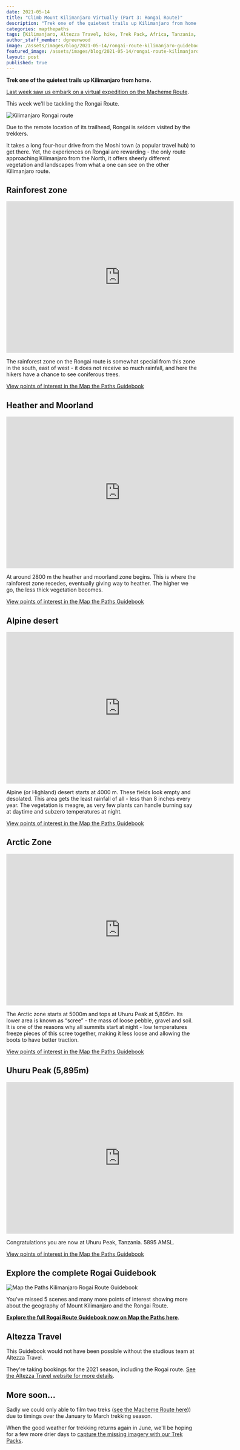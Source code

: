 ```yaml
---
date: 2021-05-14
title: "Climb Mount Kilimanjaro Virtually (Part 3: Rongai Route)"
description: "Trek one of the quietest trails up Kilimanjaro from home."
categories: mapthepaths
tags: [Kilimanjaro, Altezza Travel, hike, Trek Pack, Africa, Tanzania, GoPro, MAX, Rongai]
author_staff_member: dgreenwood
image: /assets/images/blog/2021-05-14/rongai-route-kilimanjaro-guidebook-meta.jpeg
featured_image: /assets/images/blog/2021-05-14/rongai-route-kilimanjaro-guidebook-sm.jpeg
layout: post
published: true
---
```


**Trek one of the quietest trails up Kilimanjaro from home.**

[Last week saw us embark on a virtual expedition on the Macheme Route](/blog/2021/climbing-kilimanjaro-part-2-macheme).

This week we'll be tackling the Rongai Route.

<img class="img-fluid" src="/assets/images/blog/2021-05-14/rongai-route-kilimanjaro.jpeg" alt="Kilimanjaro Rongai route" title="Kilimanjaro Rongai route" />

Due to the remote location of its trailhead, Rongai is seldom visited by the trekkers.

It takes a long four-hour drive from the Moshi town (a popular travel hub) to get there. Yet, the experiences on Rongai are rewarding - the only route approaching Kilimanjaro from the North, it offers sheerly different vegetation and landscapes from what a one can see on the other Kilimanjaro route.

## Rainforest zone

<iframe width="600" height="400" allowfullscreen style="border-style:none;" src="https://www.trekview.org/trekviewer.htm#panorama=https://www.trekview.org/assets/images/blog/2021-05-14/rainforest.jpeg&amp;autoLoad=true"></iframe>

The rainforest zone on the Rongai route is somewhat special from this zone in the south, east of west - it does not receive so much rainfall, and here the hikers have a chance to see coniferous trees.

[View points of interest in the Map the Paths Guidebook](https://www.mapthepaths.com/guidebook/1d8221a5-20f1-4b8d-ad2d-cd69604d70d2/scene/?image_key=bWMjR9RLwe7bTM1z2AuS5A)

## Heather and Moorland 

<iframe width="600" height="400" allowfullscreen style="border-style:none;" src="https://www.trekview.org/trekviewer.htm#panorama=https://www.trekview.org/assets/images/blog/2021-05-14/moorland.jpg&amp;autoLoad=true"></iframe>

At around 2800 m the heather and moorland zone begins. This is where the rainforest zone recedes, eventually giving way to heather. The higher we go, the less thick vegetation becomes.

[View points of interest in the Map the Paths Guidebook](https://www.mapthepaths.com/guidebook/1d8221a5-20f1-4b8d-ad2d-cd69604d70d2/detail/?image_key=m5R6J6c1OOBy3sSEVRT2sQ)

## Alpine desert 

<iframe width="600" height="400" allowfullscreen style="border-style:none;" src="https://www.trekview.org/trekviewer.htm#panorama=https://www.trekview.org/assets/images/blog/2021-05-14/alpine.jpg&amp;autoLoad=true"></iframe>

Alpine (or Highland) desert starts at 4000 m. These fields look empty and desolated. This area gets the least rainfall of all - less than 8 inches every year. The vegetation is meagre, as very few plants can handle burning say at daytime and subzero temperatures at night.

[View points of interest in the Map the Paths Guidebook](https://www.mapthepaths.com/guidebook/1d8221a5-20f1-4b8d-ad2d-cd69604d70d2/scene/?image_key=ZCpmzEEdrGTbVmXzfTpdTR)

## Arctic Zone

<iframe width="600" height="400" allowfullscreen style="border-style:none;" src="https://www.trekview.org/trekviewer.htm#panorama=https://www.trekview.org/assets/images/blog/2021-05-14/arctic-zone.jpeg&amp;autoLoad=true"></iframe>

The Arctic zone starts at 5000m and tops at Uhuru Peak at 5,895m. Its lower area is known as “scree” - the mass of loose pebble, gravel and soil. It is one of the reasons why all summits start at night - low temperatures freeze pieces of this scree together, making it less loose and allowing the boots to have better traction.

[View points of interest in the Map the Paths Guidebook](https://www.mapthepaths.com/guidebook/1d8221a5-20f1-4b8d-ad2d-cd69604d70d2/scene/?image_key=EYWw0gC3SJtOOPw5ezWpMF)

## Uhuru Peak (5,895m)

<iframe width="600" height="400" allowfullscreen style="border-style:none;" src="https://www.trekview.org/trekviewer.htm#panorama=https://www.trekview.org/assets/images/blog/2021-05-14/kili-uhuru-peak.jpeg&amp;autoLoad=true"></iframe>

Congratulations you are now at Uhuru Peak, Tanzania. 5895 AMSL.

[View points of interest in the Map the Paths Guidebook](https://www.mapthepaths.com/guidebook/6e613819-fe76-4516-8ac3-508ff0591cf7/detail/?image_key=lyi8NGDt2yZs4qLmUd7Hzq)

## Explore the complete Rogai Guidebook

<img class="img-fluid" src="/assets/images/blog/2021-05-14/rongai-route-kilimanjaro-guidebook-sm.jpeg" alt="Map the Paths Kilimanjaro Rogai Route Guidebook" title="Map the Paths Kilimanjaro Rogai Route Guidebook" />

You've missed 5 scenes and many more points of interest showing more about the geography of Mount Kilimanjaro and the Rongai Route.

[**Explore the full Rogai Route Guidebook now on Map the Paths here**](
https://www.mapthepaths.com/guidebook/1d8221a5-20f1-4b8d-ad2d-cd69604d70d2/detail/).

## Altezza Travel

This Guidebook would not have been possible without the studious team at Altezza Travel.

They're taking bookings for the 2021 season, including the Rogai route. [See the Altezza Travel website for more details](https://en.altezza.travel/).

## More soon...

Sadly we could only able to film two treks ([see the Macheme Route here](/blog/2021/climbing-kilimanjaro-part-2-macheme))) due to timings over the January to March trekking season. 

When the good weather for trekking returns again in June, we'll be hoping for a few more drier days to [capture the missing imagery with our Trek Packs](/trek-pack).